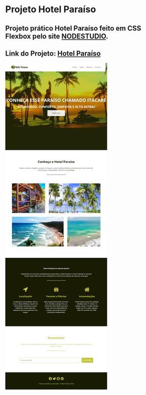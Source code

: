 # Projeto Hotel Paraíso


## Projeto prático Hotel Paraíso feito em CSS Flexbox pelo site [NODESTUDIO](https://www.nodestudio.com.br/curso/curso-de-flexbox).

## Link do Projeto: [Hotel Paraíso](https://marcelo-rafael.github.io/projeto-hotel-paraiso/)

![Hotel Paraiso](hotel-paraiso.jpg)
